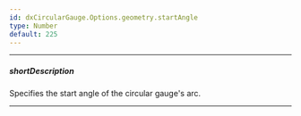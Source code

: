 ```yaml
---
id: dxCircularGauge.Options.geometry.startAngle
type: Number
default: 225
---
```

---
##### shortDescription
Specifies the start angle of the circular gauge's arc.

---
